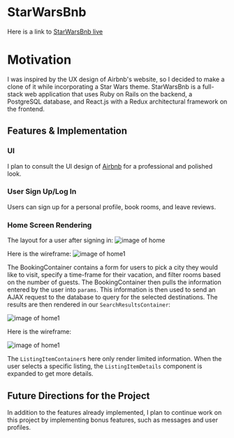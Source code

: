 # StarWarsBnb

Here is a link to [StarWarsBnb live][heroku]

[heroku]: http://www.herokuapp.com

# Motivation
I was inspired by the UX design of Airbnb's website, so I decided to make a clone of it while incorporating a Star Wars theme. StarWarsBnb is a full-stack web application that uses Ruby on Rails on the backend, a PostgreSQL database, and React.js with a Redux architectural framework on the frontend.

## Features & Implementation

### UI

I plan to consult the UI design of  [Airbnb]('www.airbnb.com') for a professional and polished look.

### User Sign Up/Log In

Users can sign up for a personal profile, book rooms, and leave reviews.

### Home Screen Rendering

The layout for a user after signing in:
![image of home](wireframes/home-logged-in-LAYOUT.png)

Here is the wireframe:
![image of home1](wireframes/home-logged-in-components.png)

The BookingContainer contains a form for users to pick a city they would like to visit, specify a time-frame for their vacation, and filter rooms based on the number of guests. The BookingContainer then pulls the information entered by the user into `params`. This information is then used to send an AJAX request to the database to query for the selected destinations. The results are then rendered in our `SearchResultsContainer`:

![image of home1](wireframes/SearchResultsLayoutWithMenuBar.png)

Here is the wireframe:

![image of home1](wireframes/SearchResultsContainer.png)

The `ListingItemContainer`s here only render limited information. When the user selects a specific listing, the `ListingItemDetails` component is expanded to get more details.


## Future Directions for the Project

In addition to the features already implemented, I plan to continue work on this project by implementing bonus features, such as messages and user profiles.
